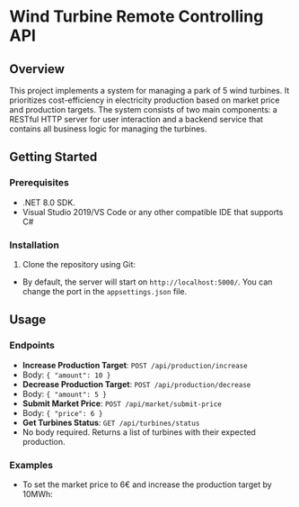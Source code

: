 # Wind Turbine Remote Controlling API

## Overview
This project implements a system for managing a park of 5 wind turbines. 
It prioritizes cost-efficiency in electricity production based on market price and production targets. 
The system consists of two main components: a RESTful HTTP server for user interaction and a backend service that contains all business logic for managing the turbines.

## Getting Started

### Prerequisites
- .NET 8.0 SDK.
- Visual Studio 2019/VS Code or any other compatible IDE that supports C#

### Installation
1. Clone the repository using Git:



- By default, the server will start on `http://localhost:5000/`. You can change the port in the `appsettings.json` file.

## Usage

### Endpoints
- **Increase Production Target**: `POST /api/production/increase`
- Body: `{ "amount": 10 }`
- **Decrease Production Target**: `POST /api/production/decrease`
- Body: `{ "amount": 5 }`
- **Submit Market Price**: `POST /api/market/submit-price`
- Body: `{ "price": 6 }`
- **Get Turbines Status**: `GET /api/turbines/status`
- No body required. Returns a list of turbines with their expected production.

### Examples
- To set the market price to 6€ and increase the production target by 10MWh:

